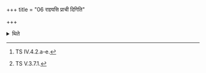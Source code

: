 +++
title = "06 राज्ञ्यसि प्राची दिगिति"

+++

<details><summary>थिते</summary>

6. With rajñyasi prācī dik...[^1] (he places) the five Nākasad (Sitting in the Heaven) (bricks): one in each direction, one in the middle.[^2]   

[^1]: TS IV.4.2.a-e.  

[^2]: TS V.3.7.1.  
</details>
